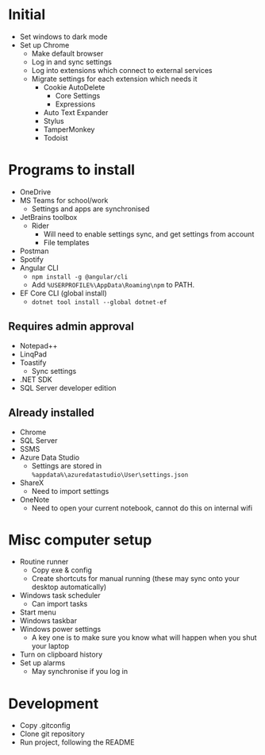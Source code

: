 # Initial

- Set windows to dark mode
- Set up Chrome
  - Make default browser
  - Log in and sync settings
  - Log into extensions which connect to external services
  - Migrate settings for each extension which needs it
	- Cookie AutoDelete
		- Core Settings
		- Expressions
	- Auto Text Expander
	- Stylus
	- TamperMonkey
	- Todoist

# Programs to install

- OneDrive
- MS Teams for school/work
	- Settings and apps are synchronised
- JetBrains toolbox
	- Rider
		- Will need to enable settings sync, and get settings from account
		- File templates
- Postman
- Spotify
- Angular CLI
	- `npm install -g @angular/cli`
 	- Add `%USERPROFILE%\AppData\Roaming\npm` to PATH.
- EF Core CLI (global install)
	- `dotnet tool install --global dotnet-ef`

## Requires admin approval

- Notepad++
- LinqPad
- Toastify
	- Sync settings
- .NET SDK
- SQL Server developer edition

## Already installed

- Chrome
- SQL Server
- SSMS
- Azure Data Studio
	- Settings are stored in `%appdata%\azuredatastudio\User\settings.json`
- ShareX
	- Need to import settings
- OneNote
	- Need to open your current notebook, cannot do this on internal wifi

# Misc computer setup

- Routine runner
  - Copy exe & config
  - Create shortcuts for manual running (these may sync onto your desktop automatically)
- Windows task scheduler
	- Can import tasks
- Start menu
- Windows taskbar
- Windows power settings
	- A key one is to make sure you know what will happen when you shut your laptop
- Turn on clipboard history
- Set up alarms
	- May synchronise if you log in

# Development

- Copy .gitconfig
- Clone git repository
- Run project, following the README